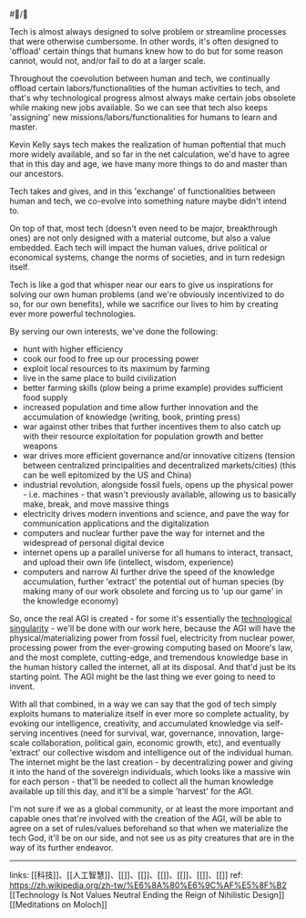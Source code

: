 #📝️/🌱 

Tech is almost always designed to solve problem or streamline processes that were otherwise cumbersome. In other words, it's often designed to 'offload' certain things that humans knew how to do but for some reason cannot, would not, and/or fail to do at a larger scale.

Throughout the coevolution between human and tech, we continually offload certain labors/functionalities of the human activities to tech, and that's why technological progress almost always make certain jobs obsolete while making new jobs available. So we can see that tech also keeps 'assigning' new missions/labors/functionalities for humans to learn and master. 

Kevin Kelly says tech makes the realization of human poftential that much more widely available, and so far in the net calculation, we'd have to agree that in this day and age, we have many more things to do and master than our ancestors. 

Tech takes and gives, and in this 'exchange' of functionalities between human and tech, we co-evolve into something nature maybe didn't intend to.

On top of that, most tech (doesn't even need to be major, breakthrough ones) are not only designed with a material outcome, but also a value embedded. Each tech will impact the human values, drive political or economical systems, change the norms of societies, and in turn redesign itself.

Tech is like a god that whisper near our ears to give us inspirations for solving our own human problems (and we're obviously incentivized to do so, for our own benefits), while we sacrifice our lives to him by creating ever more powerful technologies. 

By serving our own interests, we've done the following:
- hunt with higher efficiency
- cook our food to free up our processing power
- exploit local resources to its maximum by farming
- live in the same place to build civilization
- better farming skills (plow being a prime example) provides sufficient food supply
- increased population and time allow further innovation and the accumulation of knowledge (writing, book, printing press)
- war against other tribes that further incentives them to also catch up with their resource exploitation for population growth and better weapons
- war drives more efficient governance and/or innovative citizens (tension between centralized principalities and decentralized markets/cities) (this can be well epitomized by the US and China)
- industrial revolution, alongside fossil fuels, opens up the physical power - i.e. machines - that wasn't previously available, allowing us to basically make, break, and move massive things
- electricity drives modern inventions and science, and pave the way for communication applications and the digitalization
- computers and nuclear further pave the way for internet and the widespread of personal digital device
- internet opens up a parallel universe for all humans to interact, transact, and upload their own life (intellect, wisdom, experience)
- computers and narrow AI further drive the speed of the knowledge accumulation, further 'extract' the potential out of human species (by making many of our work obsolete and forcing us to 'up our game' in the knowledge economy)

So, once the real AGI is created - for some it's essentially the [technological singularity](https://zh.wikipedia.org/zh-tw/%E6%8A%80%E6%9C%AF%E5%A5%87%E5%BC%82%E7%82%B9) - we'll be done with our work here, because the AGI will have the  physical/materializing power from fossil fuel, electricity from nuclear power, processing power from the ever-growing computing based on Moore's law, and the most complete, cutting-edge, and tremendous knowledge base in the human history called the internet, all at its disposal. And that'd just be its starting point. The AGI might be the last thing we ever going to need to invent.

With all that combined, in a way we can say that the god of tech simply exploits humans to materialize itself in ever more so complete actuality, by evoking our intelligence, creativity, and accumulated knowledge via self-serving incentives (need for survival, war, governance, innovation, large-scale collaboration, political gain, economic growth, etc), and eventually 'extract' our collective wisdom and intelligence out of the individual human. The internet might be the last creation - by decentralizing power and giving it into the hand of the sovereign individuals, which looks like a massive win for each person - that'll be needed to collect all the human knowledge available up till this day, and it'll be a simple 'harvest' for the AGI. 

I'm not sure if we as a global community, or at least the more important and capable ones that're involved with the creation of the AGI, will be able to agree on a set of rules/values beforehand so that when we materialize the tech God, it'll be on our side, and not see us as pity creatures that are in the way of its further endeavor. 

---
links: [[科技]]、[[人工智慧]]、[[]]、[[]]、[[]]、[[]]、[[]]、[[]]
ref: 
https://zh.wikipedia.org/zh-tw/%E6%8A%80%E6%9C%AF%E5%8F%B2
[[Technology Is Not Values Neutral Ending the Reign of Nihilistic Design]]
[[Meditations on Moloch]]
